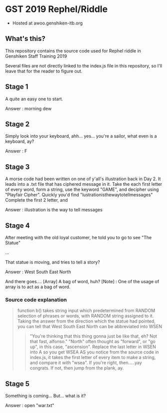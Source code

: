 # GST 2019 Rephel/Riddle

- Hosted at awoo.genshiken-itb.org

## What's this?
This repository contains the source code used for Rephel riddle in Genshiken Staff Training 2019

Several files are not directly linked to the index.js file in this repository, so I'll leave that for the reader to figure out.

## Stage 1
A quite an easy one to start.

Answer : morning dew

## Stage 2
Simply look into your keyboard, ahh... yes... you're a sailor, what even is a keyboard, ay?

Answer : F

## Stage 3
A morse code had been written on one of y'all's illustration back in Day 2.
It leads into a .txt file that has ciphered message in it.
Take the each first letter of every word, form a string, use the keyword "GAME", and decipher using "Playfair Cipher".
Quickly you'd find "lustrationisthewaytotellmessages"
Complete the first 2 letter, and

Answer : illustration is the way to tell messages

## Stage 4
After meeting with the old loyal customer, he told you to go to see "The Statue"

...


That statue is moving, and tries to tell a story?

Answer : West South East North

And there goes.... [Array]
A bag of word, huh?
[Note] : One of the usage of array is to act as a bag of word.
### Source code explanation
> function b() takes string input which predetermined from RANDOM selection of phrases or words, with RANDOM string assigned to it.
> Taking the answer from the direction which the statue had pointed, you can tell that West South East North can be abbreviated into WSEN
>> "You're thinking that this thing gonna just be like that, eh? Not that fast, alfonso."
> "North" often thought as "forward", or "go up", in this case, "ascension". Replace the last letter in WSEN into A so you get WSEA
> AS you notice from the source code in index.js, it takes the first letter of every item to make a string, and compare it with "wsea".
> If you're right, then.....yay congrats.
> If not, then jump from the plank, ay.

## Stage 5
Something is coming... But... what is it?

Answer : open "war.txt"
